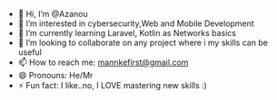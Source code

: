 - 👋 Hi, I’m @Azanou
- 👀 I’m interested in cybersecurity,Web and Mobile Development
- 🌱 I’m currently learning Laravel, Kotlin as Networks basics
- 💞️ I’m looking to collaborate on any project where i my skills can be useful
- 📫 How to reach me: mannkefirst@gmail.com
- 😄 Pronouns: He/Mr
- ⚡ Fun fact: I like..no, I LOVE mastering new skills :)
<!---
Azanou/Azanou is a ✨ special ✨ repository because its `README.md` (this file) appears on your GitHub profile.
You can click the Preview link to take a look at your changes.
--->
